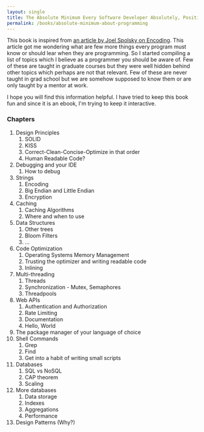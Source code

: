 ```yaml
---
layout: single
title: The Absolute Minimum Every Software Developer Absolutely, Positively Must Know
permalink: /books/absolute-minimum-about-programming
---
```

This book is inspired from [an article by Joel Spolsky on Encoding][1]. This article got me wondering what are few more things every program must know or should lear when they are programming. So I started compiling a list of topics which I believe as a programmer you should be aware of. Few of these are taught in graduate courses but they were well hidden behind other topics which perhaps are not that relevant. Few of these are never taught in grad school but we are somehow supposed to know them or are only taught by a mentor at work.

I hope you will find this information helpful. I have tried to keep this book fun and since it is an ebook, I'm trying to keep it interactive.

### Chapters
1. Design Principles
    1. SOLID
    3. KISS
    4. Correct-Clean-Concise-Optimize in that order
    5. Human Readable Code?
2. Debugging and your IDE
    1. How to debug
3. Strings
    1. Encoding
    2. Big Endian and Little Endian
    3. Encryption
4. Caching
    1. Caching Algorithms
    2. Where and when to use
4. Data Structures
    1. Other trees
    2. Bloom Filters
    3. ...
5. Code Optimization
    1. Operating Systems Memory Management
    2. Trusting the optimizer and writing readable code
    3. Inlining
6. Multi-threading
    1. Threads
    2. Synchronization - Mutex, Semaphores
    3. Threadpools
7. Web APIs
    1. Authentication and Authorization
    2. Rate Limiting
    3. Documentation
    4. Hello, World
8. The package manager of your language of choice
9. Shell Commands
    1. Grep
    2. Find
    3. Get into a habit of writing small scripts
10. Databases
    1. SQL vs NoSQL
    2. CAP theorem
    3. Scaling
11. More databases
    1. Data storage
    2. Indexes
    3. Aggregations
    4. Performance
12. Design Patterns (Why?)


[1]: https://www.joelonsoftware.com/2003/10/08/the-absolute-minimum-every-software-developer-absolutely-positively-must-know-about-unicode-and-character-sets-no-excuses/